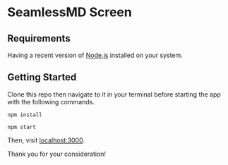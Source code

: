 # SeamlessMD Screen

## Requirements

Having a recent version of [Node.js](https://nodejs.org/en/) installed on your system.

## Getting Started

Clone this repo then navigate to it in your terminal before starting the app with the following commands.

```
npm install
```
```
npm start
```

Then, visit [localhost:3000](http://localhost:3000/).

Thank you for your consideration!
